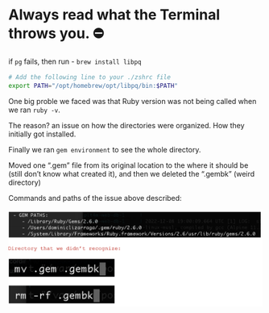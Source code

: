 # Always read what the Terminal throws you. ⛔️

if `pg` fails, then run - `brew install libpq`

```bash
# Add the following line to your ./zshrc file
export PATH="/opt/homebrew/opt/libpq/bin:$PATH"
```

One big proble we faced was that Ruby version was not being called when we ran `ruby -v`.

The reason? an issue on how the directories were organized. How they initially got installed.

Finally we ran `gem environment` to see the whole directory.

Moved one “.gem” file from its original location to the where it should be (still don’t know what created it), and then we deleted the “.gembk” (weird directory)

Commands and paths of the issue above described:

![ruby_directory_removed](initial-setup-images/gem_directory_removing.png)

